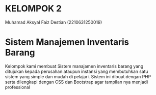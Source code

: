 # KELOMPOK 2
Muhamad Aksyal Faiz Destian (2210631250019)

# Sistem Manajemen Inventaris Barang
Kelompok kami membuat Sistem manajamen inventaris barang yang ditujukan kepada perusahan ataupun instansi yang membutuhkan satu sistem yang simple dan mudah di pelajari. Sistem ini dibuat dengan PHP serta dilengkapi dengan CSS dan Bootstrap agar tampilan nya menjadi professional
